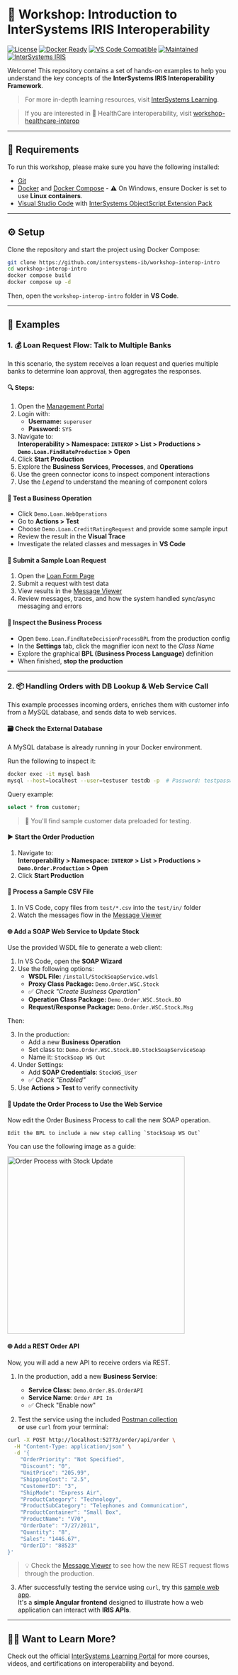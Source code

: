 # 🚀 Workshop: Introduction to InterSystems IRIS Interoperability

[![License](https://img.shields.io/badge/license-MIT-blue.svg)](./LICENSE)
[![Docker Ready](https://img.shields.io/badge/docker-ready-blue)](https://www.docker.com/)
[![VS Code Compatible](https://img.shields.io/badge/VS%20Code-Compatible-blueviolet)](https://code.visualstudio.com/)
[![Maintained](https://img.shields.io/badge/status-maintained-brightgreen)](#)
[![InterSystems IRIS](https://img.shields.io/badge/Powered%20by-InterSystems%20IRIS-ff69b4)](https://www.intersystems.com/iris)

Welcome! This repository contains a set of hands-on examples to help you understand the key concepts of the **InterSystems IRIS Interoperability Framework**.

> For more in-depth learning resources, visit [InterSystems Learning](https://learning.intersystems.com).

> If you are interested in 🏥 HealthCare interoperability, visit [workshop-healthcare-interop](https://github.com/intersystems-ib/workshop-healthcare-interop)

---

## 🧰 Requirements

To run this workshop, please make sure you have the following installed:

- [Git](https://git-scm.com/downloads)  
- [Docker](https://www.docker.com/products/docker-desktop) and [Docker Compose](https://docs.docker.com/compose/install/) - ⚠️ On Windows, ensure Docker is set to use **Linux containers**.  
- [Visual Studio Code](https://code.visualstudio.com/download) with [InterSystems ObjectScript Extension Pack](https://marketplace.visualstudio.com/items?itemName=intersystems-community.objectscript-pack)

---

## ⚙️ Setup

Clone the repository and start the project using Docker Compose:

```bash
git clone https://github.com/intersystems-ib/workshop-interop-intro
cd workshop-interop-intro
docker compose build
docker compose up -d
```

Then, open the `workshop-interop-intro` folder in **VS Code**.

---

## 📂 Examples

### 1. 💰 Loan Request Flow: Talk to Multiple Banks

In this scenario, the system receives a loan request and queries multiple banks to determine loan approval, then aggregates the responses.

#### 🔍 Steps:

1. Open the [Management Portal](http://localhost:52773/csp/sys/UtilHome.csp)
2. Login with:  
   - **Username:** `superuser`  
   - **Password:** `SYS`  
3. Navigate to:  
   **Interoperability > Namespace: `INTEROP` > List > Productions > `Demo.Loan.FindRateProduction` > Open**
4. Click **Start Production**
5. Explore the **Business Services**, **Processes**, and **Operations**
6. Use the green connector icons to inspect component interactions
7. Use the *Legend* to understand the meaning of component colors

#### 🧪 Test a Business Operation

- Click `Demo.Loan.WebOperations`
- Go to **Actions > Test**
- Choose `Demo.Loan.CreditRatingRequest` and provide some sample input
- Review the result in the **Visual Trace**
- Investigate the related classes and messages in **VS Code**

#### 🧾 Submit a Sample Loan Request

1. Open the [Loan Form Page](http://localhost:52773/csp/interop/DemoLoanForm.csp)
2. Submit a request with test data
3. View results in the [Message Viewer](http://localhost:52773/csp/interop/EnsPortal.MessageViewer.zen)
4. Review messages, traces, and how the system handled sync/async messaging and errors

#### 🔧 Inspect the Business Process

- Open `Demo.Loan.FindRateDecisionProcessBPL` from the production config
- In the **Settings** tab, click the magnifier icon next to the *Class Name*
- Explore the graphical **BPL (Business Process Language)** definition
- When finished, **stop the production**

---

### 2. 📦 Handling Orders with DB Lookup & Web Service Call

This example processes incoming orders, enriches them with customer info from a MySQL database, and sends data to web services.

#### 🗃️ Check the External Database

A MySQL database is already running in your Docker environment.

Run the following to inspect it:

```bash
docker exec -it mysql bash
mysql --host=localhost --user=testuser testdb -p  # Password: testpassword
```

Query example:

```sql
select * from customer;
```

> 🧠 You'll find sample customer data preloaded for testing.

#### ▶️ Start the Order Production

1. Navigate to:  
   **Interoperability > Namespace: `INTEROP` > List > Productions > `Demo.Order.Production` > Open**
2. Click **Start Production**

#### 📁 Process a Sample CSV File

1. In VS Code, copy files from `test/*.csv` into the `test/in/` folder
2. Watch the messages flow in the [Message Viewer](http://localhost:52773/csp/user/EnsPortal.MessageViewer.zen)

#### 🌐 Add a SOAP Web Service to Update Stock

Use the provided WSDL file to generate a web client:

1. In VS Code, open the **SOAP Wizard**
2. Use the following options:
   - **WSDL File:** `/install/StockSoapService.wdsl`
   - **Proxy Class Package:** `Demo.Order.WSC.Stock`
   - ✅ *Check "Create Business Operation"*
   - **Operation Class Package:** `Demo.Order.WSC.Stock.BO`
   - **Request/Response Package:** `Demo.Order.WSC.Stock.Msg`

Then:

3. In the production:
   - Add a new **Business Operation**
   - Set class to: `Demo.Order.WSC.Stock.BO.StockSoapServiceSoap`
   - Name it: `StockSoap WS Out`
4. Under Settings:
   - Add **SOAP Credentials**: `StockWS_User`
   - ✅ *Check "Enabled"*
5. Use **Actions > Test** to verify connectivity

#### 🔁 Update the Order Process to Use the Web Service

Now edit the Order Business Process to call the new SOAP operation.

```text
Edit the BPL to include a new step calling `StockSoap WS Out`
```

You can use the following image as a guide:

<img src="./img/order-process-stock.png" width="400" alt="Order Process with Stock Update" />


#### 🌐 Add a REST Order API

Now, you will add a new API to receive orders via REST.

1. In the production, add a new **Business Service**:
   - **Service Class**: `Demo.Order.BS.OrderAPI`
   - **Service Name**: `Order API In`
   - ✅ Check "Enable now"

2. Test the service using the included [Postman collection](./workshop-interop-intro.postman_collection.json)  
   **or** use `curl` from your terminal:

```bash
curl -X POST http://localhost:52773/order/api/order \
  -H "Content-Type: application/json" \
  -d '{
    "OrderPriority": "Not Specified",
    "Discount": "0",
    "UnitPrice": "205.99",
    "ShippingCost": "2.5",
    "CustomerID": "3",
    "ShipMode": "Express Air",
    "ProductCategory": "Technology",
    "ProductSubCategory": "Telephones and Communication",
    "ProductContainer": "Small Box",
    "ProductName": "V70",
    "OrderDate": "7/27/2011",
    "Quantity": "8",
    "Sales": "1446.67",
    "OrderID": "88523"
}'
```

> 💡 Check the [Message Viewer](http://localhost:52773/csp/user/EnsPortal.MessageViewer.zen) to see how the new REST request flows through the production.

3. After successfully testing the service using `curl`, try this [sample web app](http://localhost:8080).  
   It's a **simple Angular frontend** designed to illustrate how a web application can interact with **IRIS APIs**.

---

## 🧑‍🏫 Want to Learn More?

Check out the official [InterSystems Learning Portal](https://learning.intersystems.com) for more courses, videos, and certifications on interoperability and beyond.
